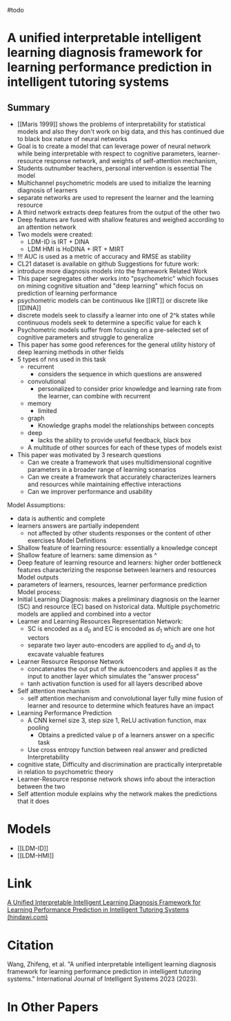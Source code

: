 #todo
# A unified interpretable intelligent learning diagnosis framework for learning performance prediction in intelligent tutoring systems
## Summary
- [[Maris 1999]] shows the problems of interpretability for statistical models and also they don't work on big data, and this has continued due to black box nature of neural networks
- Goal is to create a model that can leverage power of neural network while being interpretable with respect to cognitive parameters, learner-resource response network, and weights of self-attention mechanism,
- Students outnumber teachers, personal intervention is essential
The model
- Multichannel psychometric models are used to initialize the learning diagnosis of learners
- separate networks are used to represent the learner and the learning resource
- A third network extracts deep features from the output of the other two
- Deep features are fused with shallow features and weighed according to an attention network
- Two models were created:
	- LDM-ID is IRT + DINA
	- LDM HMI is HoDINA + IRT + MIRT
- !!! AUC is used as a metric of accuracy and RMSE as stability
- CL21 dataset is available on github
Suggestions for future work:
- introduce more diagnosis models into the framework
Related Work
- This paper segregates other works into "psychometric" which focuses on mining cognitive situation and "deep learning" which focus on prediction of learning performance
- psychometric models can be continuous like [[IRT]] or discrete like [[DINA]]
- discrete models seek to classify a learner into one of 2^k states while continuous models seek to determine a specific value for each k
- Psychometric models suffer from focusing on a pre-selected set of cognitive parameters and struggle to generalize
- This paper has some good references for the general utility history of deep learning methods in other fields
- 5 types of nns used in this task
	- recurrent
		- considers the sequence in which questions are answered
	- convolutional
		- personalized to consider prior knowledge and learning rate from the learner, can combine with recurrent
	- memory
		- limited
	- graph
		- Knowledge graphs model the relationships between concepts
	- deep
		- lacks the ability to provide useful feedback, black box
	- A multitude of other sources for each of these types of models exist
- This paper was motivated by 3 research questions
	- Can we create a framework that uses multidimensional cognitive parameters in a broader range of learning scenarios
	- Can we create a framework that accurately characterizes learners and resources while maintaining effective interactions
	- Can we improver performance and usability

Model Assumptions:
- data is authentic and complete
- learners answers are partially independent
	- not affected by other students responses or the content of other exercises
Model Definitions
- Shallow feature of learning resource: essentially a knowledge concept
- Shallow feature of learners: same dimension as ^
- Deep feature of learning resource and learners: higher order bottleneck features characterizing the response between learners and resources
Model outputs
- parameters of learners, resources, learner performance prediction
Model process:
- Initial Learning Diagnosis: makes a preliminary diagnosis on the learner (SC) and resource (EC) based on historical data. Multiple psychometric models are applied and combined into a vector
- Learner and Learning Resources Representation Network: 
	- SC is encoded as a $d_0$ and EC is encoded as $d_1$ which are one hot vectors
	- separate two  layer auto-encoders are applied to $d_0$ and $d_1$ to excavate valuable features
- Learner Resource Response Network
	- concatenates the out put of the autoencoders and applies it as the input to another layer which simulates the "answer process"
	- tanh activation function is used for all layers described above
- Self attention mechanism
	- self attention mechanism and convolutional layer fully mine fusion of learner and resource to determine which features have an impact
- Learning Performance Prediction
	- A CNN kernel size 3, step size 1, ReLU activation function, max pooling
		- Obtains a predicted value p of a learners answer on a specific task
	- Use cross entropy function between real answer and predicted
Interpretability
- cognitive state, Difficulty and discrimination are practically interpretable in relation to psychometric theory
- Learner-Resource response network shows info about the interaction between the two
- Self attention module explains why the network makes the predictions that it does




# Models
- [[LDM-ID]]
- [[LDM-HMI]]


# Link
[A Unified Interpretable Intelligent Learning Diagnosis Framework for Learning Performance Prediction in Intelligent Tutoring Systems (hindawi.com)](https://www.hindawi.com/journals/ijis/2023/4468025/)
# Citation
Wang, Zhifeng, et al. "A unified interpretable intelligent learning diagnosis framework for learning performance prediction in intelligent tutoring systems." International Journal of Intelligent Systems 2023 (2023).

# In Other Papers